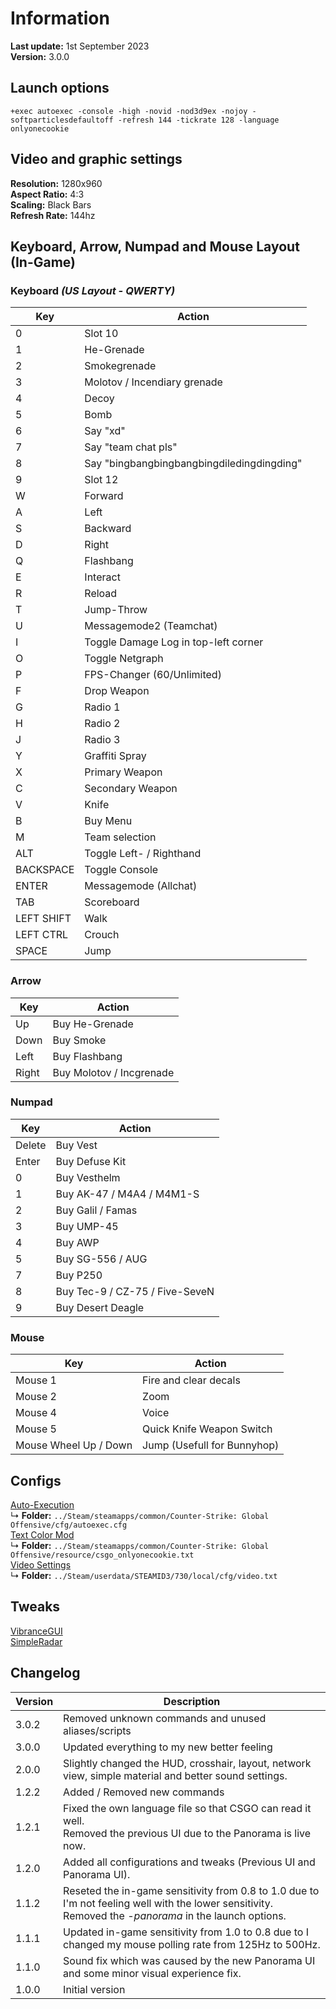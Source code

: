 # Information
**Last update:** 1st September 2023  
**Version:** 3.0.0  

## Launch options
```
+exec autoexec -console -high -novid -nod3d9ex -nojoy -softparticlesdefaultoff -refresh 144 -tickrate 128 -language onlyonecookie
``` 

## Video and graphic settings
**Resolution:** 1280x960  
**Aspect Ratio:** 4:3  
**Scaling:** Black Bars  
**Refresh Rate:** 144hz  

## Keyboard, Arrow, Numpad and Mouse Layout (In-Game)
### Keyboard *(US Layout - QWERTY)*
Key | Action
--- | ---
0 | Slot 10
1 | He-Grenade
2 | Smokegrenade
3 | Molotov / Incendiary grenade
4 | Decoy
5 | Bomb
6 | Say "xd"
7 | Say "team chat pls"
8 | Say "bingbangbingbangbingdiledingdingding"
9 | Slot 12
W | Forward
A | Left
S | Backward
D | Right
Q | Flashbang
E | Interact
R | Reload
T | Jump-Throw
U | Messagemode2 (Teamchat)
I | Toggle Damage Log in top-left corner
O | Toggle Netgraph
P | FPS-Changer (60/Unlimited)
F | Drop Weapon
G | Radio 1
H | Radio 2
J | Radio 3
Y | Graffiti Spray
X | Primary Weapon
C | Secondary Weapon
V | Knife
B | Buy Menu
M | Team selection
ALT | Toggle Left- / Righthand
BACKSPACE | Toggle Console
ENTER | Messagemode (Allchat)
TAB | Scoreboard
LEFT SHIFT | Walk
LEFT CTRL | Crouch
SPACE | Jump

### Arrow
Key | Action
--- | ---
Up | Buy He-Grenade
Down | Buy Smoke
Left | Buy Flashbang
Right | Buy Molotov / Incgrenade

### Numpad
Key | Action
--- | ---
Delete | Buy Vest
Enter | Buy Defuse Kit
0 | Buy Vesthelm
1 | Buy AK-47 / M4A4 / M4M1-S
2 | Buy Galil / Famas
3 | Buy UMP-45
4 | Buy AWP
5 | Buy SG-556 / AUG
7 | Buy P250
8 | Buy Tec-9 / CZ-75 / Five-SeveN
9 | Buy Desert Deagle

### Mouse
Key | Action
--- | ---
Mouse 1 | Fire and clear decals
Mouse 2 | Zoom
Mouse 4 | Voice
Mouse 5 | Quick Knife Weapon Switch
Mouse Wheel Up / Down | Jump (Usefull for Bunnyhop)

## Configs
[Auto-Execution](https://github.com/OnlyOneCookie/Game-Configurations/blob/master/Files/CSGO/autoexec.cfg)  
↳ **Folder:** `../Steam/steamapps/common/Counter-Strike: Global Offensive/cfg/autoexec.cfg`  
[Text Color Mod](https://github.com/OnlyOneCookie/Game-Configurations/blob/master/Files/CSGO/csgo_onlyonecookie.txt)  
↳ **Folder:** `../Steam/steamapps/common/Counter-Strike: Global Offensive/resource/csgo_onlyonecookie.txt`  
[Video Settings](https://github.com/OnlyOneCookie/Game-Configurations/blob/master/Files/CSGO/video.txt)  
↳ **Folder:** `../Steam/userdata/STEAMID3/730/local/cfg/video.txt`  


## Tweaks
[VibranceGUI](https://vibrancegui.com/)  
[SimpleRadar](http://simpleradar.com/)

## Changelog
Version | Description
--- | ---
3.0.2 | Removed unknown commands and unused aliases/scripts
3.0.0 | Updated everything to my new better feeling
2.0.0 | Slightly changed the HUD, crosshair, layout, network view, simple material and better sound settings.
1.2.2 | Added / Removed new commands
1.2.1 | Fixed the own language file so that CSGO can read it well.</br>Removed the previous UI due to the Panorama is live now.
1.2.0 | Added all configurations and tweaks (Previous UI and Panorama UI).
1.1.2 | Reseted the in-game sensitivity from 0.8 to 1.0 due to I'm not feeling well with the lower sensitivity.</br>Removed the *-panorama* in the launch options.
1.1.1 | Updated in-game sensitivity from 1.0 to 0.8 due to I changed my mouse polling rate from 125Hz to 500Hz.
1.1.0 | Sound fix which was caused by the new Panorama UI and some minor visual experience fix.
1.0.0 | Initial version
